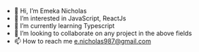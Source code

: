 - 👋 Hi, I’m Emeka Nicholas
- 👀 I’m interested in JavaScript, ReactJs
- 🌱 I’m currently learning Typescript
- 💞️ I’m looking to collaborate on any project in the above fields
- 📫 How to reach me e.nicholas987@gmail.com

<!---
e-nicholas987/e-nicholas987 is a ✨ special ✨ repository because its `README.md` (this file) appears on your GitHub profile.
You can click the Preview link to take a look at your changes.
--->
